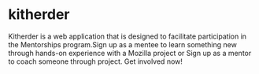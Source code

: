 kitherder
=========
Kitherder is a web application that is designed to facilitate participation in the Mentorships program.Sign up as a mentee to learn something new through hands-on experience with a Mozilla project or Sign up as a mentor to coach someone through project. Get involved now! 
